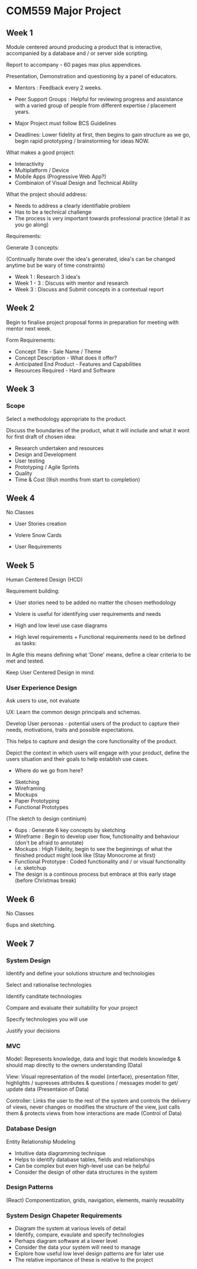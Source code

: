 # COM559 Major Project 


## Week 1

Module centered around producing a product that is interactive, accompanied by a database and / or server side scripting.

Report to accompany - 60 pages max plus appendices. 

Presentation, Demonstration and questioning by a panel of educators. 

* Mentors : Feedback every 2 weeks. 

* Peer Support Groups : Helpful for reviewing progress and assistance with a varied group of people from different expertise / placement years.

* Major Project must follow BCS Guidelines 

* Deadlines: Lower fidelity at first, then begins to gain structure as we go, begin rapid prototyping / brainstorming for ideas NOW. 


What makes a good project: 

 - Interactivity 
 - Multiplatform / Device 
 - Mobile Apps (Progressive Web App?)
 - Combinaion of Visual Design and Technical Ability 

What the project should address: 

 - Needs to address a clearly identifiable problem 
 - Has to be a technical challenge 
 - The process is very important towards professional practice (detail it as you go along)


 Requirements: 

 Generate 3 concepts: 

 (Continually Iterate over the idea's generated, idea's can be changed anytime but be wary of time constraints)

 - Week 1 : Research 3 idea's 
 - Week 1 - 3 : Discuss with mentor and research 
 - Week 3 : Discuss and Submit concepts in a contextual report 

## Week 2

Begin to finalise project proposal forms in preparation for meeting with mentor next week. 

Form Requirements: 

* Concept Title - Sale Name / Theme 
* Concept Description - What does it offer? 
* Anticipated End Product - Features and Capabilities 
* Resources Required - Hard and Software 



## Week 3

### Scope 

Select a methodology appropriate to the product. 

Discuss the boundaries of the product, what it will include and what it wont for first draft of chosen idea: 

- Research undertaken and resources 
- Design and Development 
- User testing 
- Prototyping / Agile Sprints 
- Quality 
- Time & Cost (9ish months from start to completion)

## Week 4 

No Classes

- User Stories creation

- Volere Snow Cards 

- User Requirements 

## Week 5 

Human Centered Design (HCD)

Requirement building:

* User stories need to be added no matter the chosen methodology 

* Volere is useful for identifying user requirements and needs 

* High and low level use case diagrams 

* High level requirements + Functional requirements need to be defined as tasks: 

In Agile this means defining what 'Done' means, define a clear criteria to be met and tested. 

Keep User Centered Design in mind. 

### User Experience Design 

Ask users to use, not evaluate 

UX: Learn the common design principals and schemas. 

Develop User personas - potential users of the product to capture their needs, motivations, traits and possible expectations.

This helps to capture and design the core functionality of the product. 

Depict the context in which users will engage with your product, define the users situation and their goals to help establish use cases. 

* Where do we go from here? 

- Sketching
- Wireframing
- Mockups
- Paper Prototyping 
- Functional Prototypes 

(The sketch to design continium)

- 6ups : Generate 6 key concepts by sketching 
- Wireframe : Begin to develop user flow, functionality and behaviour (don't be afraid to annotate)
- Mockups : High Fidelity, begin to see the beginnings of what the finished product might look like (Stay Monocrome at first)
- Functional Prototype : Coded functionality and / or visual functionality i.e. sketchup 
- The design is a continous process but embrace at this early stage (before Christmas break)

## Week 6 


No Classes 

6ups and sketching. 


## Week 7

### System Design 

Identify and define your solutions structure and technologies 

Select and rationalise technologies 

Identify canditate technologies 

Compare and evaluate their suitability for your project 

Specify technologies you will use 

Justify your decisions 

### MVC 

Model: Represents knowledge, data and logic that models knowledge & should map directly to the owners understanding (Data)

View: Visual representation of the model (interface), presentation filter, highlights / supresses attributes & questions / messages model to get/ update data (Presentaion of Data)

Controller: Links the user to the rest of the system and controls the delivery of views, never changes or modifies the structure of the view, just calls them & protects views from how interactions are made (Control of Data)

### Database Design 

Entity Relationship Modeling 

- Intuitive data diagramming technique 
- Helps to identify database tables, fields and relationships 
- Can be complex but even high-level use can be helpful 
- Consider the design of other data structures in the system 


### Design Patterns 

(React) Componentization, grids, navigation, elements, mainly reusability

### System Design Chapeter Requirements 

- Diagram the system at various levels of detail 
- Identify, compare, evaulate and specify technologies
- Perhaps diagram software at a lower level 
- Consider the data your system will need to manage 
- Explore how useful low level design patterns are for later use 
- The relative importance of these is relative to the project 